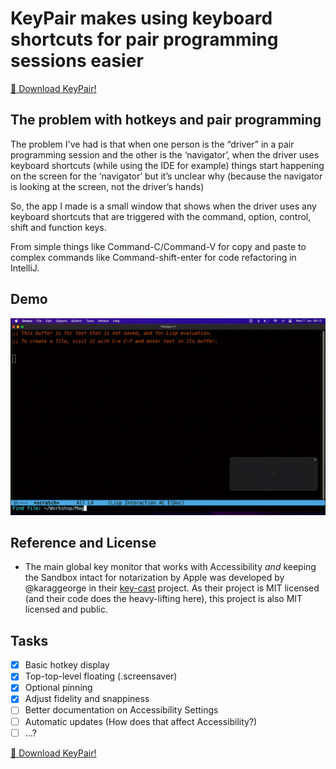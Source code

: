 # KeyPair makes using keyboard shortcuts for pair programming sessions easier

[🎁 Download KeyPair!](https://github.com/akaalias/keypair/releases/latest/download/KeyPair.dmg)

## The problem with hotkeys and pair programming
The problem I've had is that when one person is the “driver” in a pair programming session and the other is the ‘navigator’, when the driver uses keyboard shortcuts (while using the IDE for example) things start happening on the screen for the ‘navigator’ but it’s unclear why (because the navigator is looking at the screen, not the driver’s hands)

So, the app I made is a small window that shows when the driver uses any keyboard shortcuts that are triggered with the command, option, control, shift and function keys. 

From simple things like Command-C/Command-V for copy and paste to complex commands like Command-shift-enter for code refactoring in IntelliJ. 

## Demo

![KeyPairDemo.gif](./KeyPairEmacs.gif)

## Reference and License
- The main global key monitor that works with Accessibility _and_ keeping the Sandbox intact for notarization by Apple was developed by @karaggeorge in their [key-cast](https://github.com/karaggeorge/macos-key-cast/blob/master/Sources/key-cast/KeyCast.swift) project. As their project is MIT licensed (and their code does the heavy-lifting here), this project is also MIT licensed and public.

## Tasks

- [x] Basic hotkey display
- [x] Top-top-level floating (.screensaver)
- [x] Optional pinning
- [x] Adjust fidelity and snappiness
- [ ] Better documentation on Accessibility Settings
- [ ] Automatic updates (How does that affect Accessibility?)
- [ ] ...?

[🎁 Download KeyPair!](https://github.com/akaalias/keypair/releases/latest/download/KeyPair.dmg)
